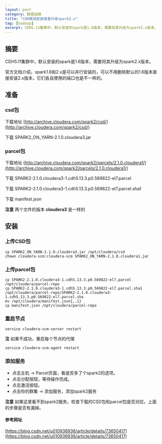 ```yaml
---
layout: post
category: 数据运维
title: "CDH离线安装或者升级spark2.x"
tag: [hadoop]
excerpt: CDH5.11集群中，默认安装的spark是1.6版本，需要将其升级为spark2.x版本。
---
```


## 摘要

CDH5.11集群中，默认安装的spark是1.6版本，需要将其升级为spark2.x版本。

官方文档介绍，spark1.6和2.x是可以并行安装的，可以不用删除默认的1.6版本直接安装2.x版本，它们各自使用的端口也是不一样的。

## 准备

### csd包

下载地址 [http://archive.cloudera.com/spark2/csd/](http://archive.cloudera.com/spark2/csd/)

下载 SPARK2_ON_YARN-2.1.0.cloudera3.jar

### parcel包

下载地址 [http://archive.cloudera.com/spark2/parcels/2.1.0.cloudera1/](http://archive.cloudera.com/spark2/parcels/2.1.0.cloudera1/)

下载 SPARK2-2.1.0.cloudera3-1.cdh5.13.3.p0.569822-el7.parcel

下载 SPARK2-2.1.0.cloudera3-1.cdh5.13.3.p0.569822-el7.parcel.sha1

下载 manifest.json

**注意** 两个文件的版本 **cloudera3** 是一样的

## 安装

### 上传CSD包

```shell
cp SPARK2_ON_YARN-2.1.0.cloudera3.jar /opt/cloudera/csd
chown cloudera-scm:cloudera-scm SPARK2_ON_YARN-2.1.0.cloudera1.jar
```

### 上传parcel包

```shell
cp SPARK2-2.1.0.cloudera3-1.cdh5.13.3.p0.569822-el7.parcel /opt/cloudera/parcel-repo
cp SPARK2-2.1.0.cloudera3-1.cdh5.13.3.p0.569822-el7.parcel.sha1 /opt/cloudera/parcel-repo/SPARK2-2.1.0.cloudera3-1.cdh5.13.3.p0.569822-el7.parcel.sha
mv /opt/cloudera/manifest.json{,.1}
cp manifest.json /opt/cloudera/parcel-repo
```

### 重启节点

```shell
service cloudera-scm-server restart
```

**注** 如果不成功，重启每个节点的代理

```shell
service cloudera-scm-agent restart
```

### 添加服务

- 点击主机 -> Parcel页面，看是否多了个spark2的选项。
- 点击分配按钮，等待操作完成。
- 点击激活按钮。
- 点击你的群集 -> 添加服务，添加spark2服务

**注意** 如果这里看不到spark2服务，检查下载的CSD包和parcel包是否对应，上面的步骤是否有漏掉。

#### 参考网址

[https://blog.csdn.net/u010936936/article/details/73650417](https://blog.csdn.net/u010936936/article/details/73650417)
